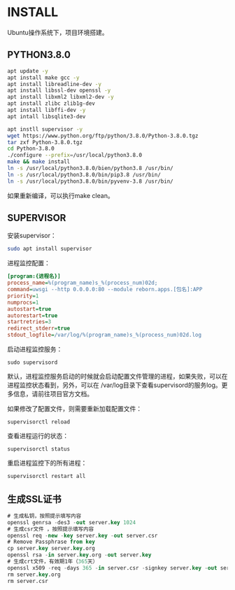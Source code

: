 # INSTALL

Ubuntu操作系统下，项目环境搭建。

## PYTHON3.8.0

```bash
apt update -y
apt install make gcc -y
apt install libreadline-dev -y
apt install libssl-dev openssl -y
apt install libxml2 libxml2-dev -y
apt install zlibc zlib1g-dev
apt install libffi-dev -y
apt intall libsqlite3-dev

apt instll supervisor -y
wget https://www.python.org/ftp/python/3.8.0/Python-3.8.0.tgz
tar zxf Python-3.8.0.tgz
cd Python-3.8.0
./configure --prefix=/usr/local/python3.8.0
make && make install
ln -s /usr/local/python3.8.0/bien/python3.8 /usr/bin/
ln -s /usr/local/python3.8.0/bin/pip3.8 /usr/bin/
ln -s /usr/local/python3.8.0/bin/pyvenv-3.8 /usr/bin/
```

如果重新编译，可以执行make clean。

## SUPERVISOR

安装supervisor：
```bash
sudo apt install supervisor
```

进程监控配置：
```ini
[program:{进程名}]
process_name=%(program_name)s_%(process_num)02d;
command=uwsgi --http 0.0.0.0:80 --module reborn.apps.[包名]:APP
priority=1
numprocs=1
autostart=true
autorestart=true
startretries=3
redirect_stderr=true
stdout_logfile=/var/log/%(program_name)s_%(process_num)02d.log
```

启动进程监控服务：
```
sudo supervisord
```

默认，进程监控服务启动的时候就会启动配置文件管理的进程，如果失败，可以在进程监控状态看到，另外，可以在
/var/log目录下查看supervisord的服务log。更多信息，请前往项目官方文档。

如果修改了配置文件，则需要重新加载配置文件：
```
supervisorctl reload
```

查看进程运行的状态：
```
supervisorctl status
```

重启进程监控下的所有进程：
```
supervisorctl restart all
```

## 生成SSL证书

```sql
# 生成私钥，按照提示填写内容
openssl genrsa -des3 -out server.key 1024
# 生成csr文件 ，按照提示填写内容
openssl req -new -key server.key -out server.csr
# Remove Passphrase from key
cp server.key server.key.org 
openssl rsa -in server.key.org -out server.key
# 生成crt文件，有效期1年（365天）
openssl x509 -req -days 365 -in server.csr -signkey server.key -out server.crt
rm server.key.org
rm server.csr
```